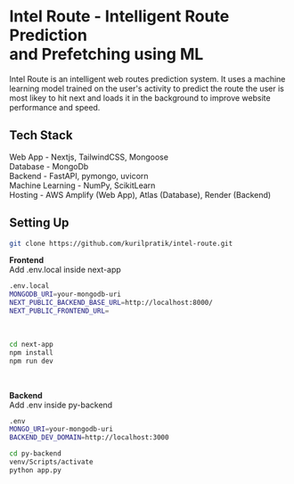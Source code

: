 # Intel Route - Intelligent Route Prediction <br>and Prefetching using ML

Intel Route is an intelligent web routes prediction system. It uses a machine learning model trained on the user's activity to predict the route the user is most likey to hit next and loads it in the background to improve website performance and speed.

## Tech Stack

Web App - Nextjs, TailwindCSS, Mongoose <br>
Database - MongoDb<br>
Backend - FastAPI, pymongo, uvicorn<br>
Machine Learning - NumPy, ScikitLearn<br>
Hosting - AWS Amplify (Web App), Atlas (Database), Render (Backend)

## Setting Up

```bash
git clone https://github.com/kurilpratik/intel-route.git
```

**Frontend** <br>
Add .env.local inside next-app <br>

```bash
.env.local
MONGODB_URI=your-mongodb-uri
NEXT_PUBLIC_BACKEND_BASE_URL=http://localhost:8000/
NEXT_PUBLIC_FRONTEND_URL=
```

<br>

```bash
cd next-app
npm install
npm run dev
```

<br>

**Backend** <br>
Add .env inside py-backend <br>

```bash
.env
MONGO_URI=your-mongodb-uri
BACKEND_DEV_DOMAIN=http://localhost:3000
```

```bash
cd py-backend
venv/Scripts/activate
python app.py
```
